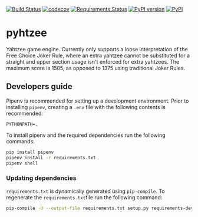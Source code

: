 [![Build Status](https://travis-ci.com/villebro/pyhtzee.svg?branch=master)](https://travis-ci.com/villebro/pyhtzee)
[![codecov](https://codecov.io/gh/villebro/pyhtzee/branch/master/graph/badge.svg)](https://codecov.io/gh/villebro/pyhtzee)
[![Requirements Status](https://requires.io/github/villebro/pyhtzee/requirements.svg?branch=master)](https://requires.io/github/villebro/pyhtzee/requirements/?branch=master)
[![PyPI version](https://img.shields.io/pypi/v/pyhtzee.svg)](https://badge.fury.io/py/pyhtzee)
[![PyPI](https://img.shields.io/pypi/pyversions/pyhtzee.svg)](https://www.python.org/downloads/)
# pyhtzee #

Yahtzee game engine. Currently only supports a loose interpretation of the Free 
Choice Joker Rule, where an extra yahtzee cannot be substituted for a straight and 
upper section usage isn't enforced for extra yahtzees. The maximum score is 1505, as 
opposed to 1375 using traditional Joker Rules.

## Developers guide ##

Pipenv is recommended for setting up a development environment. Prior to installing
`pipenv`, creating a `.env` file with the following contents is recommended:

```
PYTHONPATH=.
```

To install pipenv and the required dependencies run the following commands:

```bash
pip install pipenv
pipenv install -r requirements.txt
pipenv shell
```

### Updating dependencies ###

`requirements.txt` is dynamically generated using `pip-compile`. To regenerate the
`requirements.txt`file run the following command:

```bash
pip-compile -U --output-file requirements.txt setup.py requirements-dev.in
```
